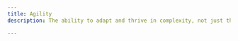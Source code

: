 ```yaml
---
title: Agility
description: The ability to adapt and thrive in complexity, not just the application of Agile methodologies.

---
```


